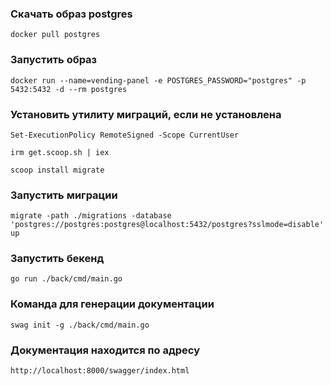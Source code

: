 ### Скачать образ postgres
`docker pull postgres`

### Запустить образ
`docker run --name=vending-panel -e POSTGRES_PASSWORD="postgres" -p 5432:5432 -d --rm postgres`

### Установить утилиту миграций, если не установлена
`Set-ExecutionPolicy RemoteSigned -Scope CurrentUser`

`irm get.scoop.sh | iex`

`scoop install migrate`


### Запустить миграции
`migrate -path ./migrations -database 'postgres://postgres:postgres@localhost:5432/postgres?sslmode=disable' up`

### Запустить бекенд
`go run ./back/cmd/main.go`

### Команда для генерации документации
`swag init -g ./back/cmd/main.go`

### Документация находится по адресу
`http://localhost:8000/swagger/index.html`